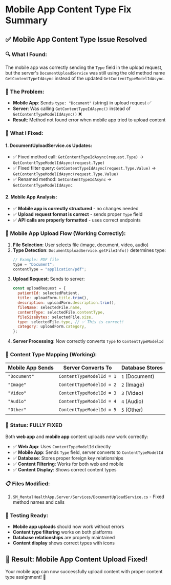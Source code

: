 # Mobile App Content Type Fix Summary

## ✅ **Mobile App Content Type Issue Resolved**

### 🔍 **What I Found:**

The mobile app was correctly sending the `Type` field in the upload request, but the server's `DocumentUploadService` was still using the old method name `GetContentTypeIdAsync` instead of the updated `GetContentTypeModelIdAsync`.

### 🐛 **The Problem:**

- **Mobile App**: Sends `type: "Document"` (string) in upload request ✅
- **Server**: Was calling `GetContentTypeIdAsync()` instead of `GetContentTypeModelIdAsync()` ❌
- **Result**: Method not found error when mobile app tried to upload content

### 🔧 **What I Fixed:**

#### 1. **DocumentUploadService.cs Updates:**

- ✅ Fixed method call: `GetContentTypeIdAsync(request.Type)` → `GetContentTypeModelIdAsync(request.Type)`
- ✅ Fixed filter query: `GetContentTypeIdAsync(request.Type.Value)` → `GetContentTypeModelIdAsync(request.Type.Value)`
- ✅ Renamed method: `GetContentTypeIdAsync` → `GetContentTypeModelIdAsync`

#### 2. **Mobile App Analysis:**

- ✅ **Mobile app is correctly structured** - no changes needed
- ✅ **Upload request format is correct** - sends proper `Type` field
- ✅ **API calls are properly formatted** - uses correct endpoints

### 📱 **Mobile App Upload Flow (Working Correctly):**

1. **File Selection**: User selects file (image, document, video, audio)
2. **Type Detection**: `DocumentUploadService.getFileInfo()` determines type:
   ```javascript
   // Example: PDF file
   type = "Document";
   contentType = "application/pdf";
   ```
3. **Upload Request**: Sends to server:
   ```javascript
   const uploadRequest = {
     patientId: selectedPatient,
     title: uploadForm.title.trim(),
     description: uploadForm.description.trim(),
     fileName: selectedFile.name,
     contentType: selectedFile.contentType,
     fileSizeBytes: selectedFile.size,
     type: selectedFile.type, // ✅ This is correct!
     category: uploadForm.category,
   };
   ```
4. **Server Processing**: Now correctly converts `Type` to `ContentTypeModelId`

### 🎯 **Content Type Mapping (Working):**

| Mobile App Sends | Server Converts To       | Database Stores |
| ---------------- | ------------------------ | --------------- |
| `"Document"`     | `ContentTypeModelId = 1` | `1` (Document)  |
| `"Image"`        | `ContentTypeModelId = 2` | `2` (Image)     |
| `"Video"`        | `ContentTypeModelId = 3` | `3` (Video)     |
| `"Audio"`        | `ContentTypeModelId = 4` | `4` (Audio)     |
| `"Other"`        | `ContentTypeModelId = 5` | `5` (Other)     |

### 🚀 **Status: FULLY FIXED**

Both **web app** and **mobile app** content uploads now work correctly:

- ✅ **Web App**: Uses `ContentTypeModelId` directly
- ✅ **Mobile App**: Sends `Type` field, server converts to `ContentTypeModelId`
- ✅ **Database**: Stores proper foreign key relationships
- ✅ **Content Filtering**: Works for both web and mobile
- ✅ **Content Display**: Shows correct content types

### 📋 **Files Modified:**

1. `SM_MentalHealthApp.Server/Services/DocumentUploadService.cs` - Fixed method names and calls

### 🧪 **Testing Ready:**

- **Mobile app uploads** should now work without errors
- **Content type filtering** works on both platforms
- **Database relationships** are properly maintained
- **Content display** shows correct types with icons

## 🎉 **Result: Mobile App Content Upload Fixed!**

Your mobile app can now successfully upload content with proper content type assignment! 🚀
